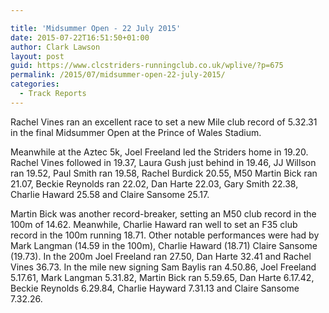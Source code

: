 ```yaml
---

title: 'Midsummer Open - 22 July 2015'
date: 2015-07-22T16:51:50+01:00
author: Clark Lawson
layout: post
guid: https://www.clcstriders-runningclub.co.uk/wplive/?p=675
permalink: /2015/07/midsummer-open-22-july-2015/
categories:
  - Track Reports
---
```

Rachel Vines ran an excellent race to set a new Mile club record of 5.32.31 in the final Midsummer Open at the Prince of Wales Stadium.<!--more-->

Meanwhile at the Aztec 5k, Joel Freeland led the Striders home in 19.20. Rachel Vines followed in 19.37, Laura Gush just behind in 19.46, JJ Willson ran 19.52, Paul Smith ran 19.58, Rachel Burdick 20.55, M50 Martin Bick ran 21.07, Beckie Reynolds ran 22.02, Dan Harte 22.03, Gary Smith 22.38, Charlie Haward 25.58 and Claire Sansome 25.17.

Martin Bick was another record-breaker, setting an M50 club record in the 100m of 14.62. Meanwhile, Charlie Haward ran well to set an F35 club record in the 100m running 18.71. Other notable performances were had by Mark Langman (14.59 in the 100m), Charlie Haward (18.71) Claire Sansome (19.73). In the 200m Joel Freeland ran 27.50, Dan Harte 32.41 and Rachel Vines 36.73. In the mile new signing Sam Baylis ran 4.50.86, Joel Freeland 5.17.61, Mark Langman 5.31.82, Martin Bick ran 5.59.65, Dan Harte 6.17.42, Beckie Reynolds 6.29.84, Charlie Hayward 7.31.13 and Claire Sansome 7.32.26.
